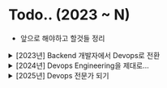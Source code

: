 # Todo.. (2023 ~ N)

- 앞으로 해야하고 할것들 정리

<details>
<summary> [2023년] Backend 개발자에서 Devops로 전환 </summary>
<div markdown="1">

- CI / CD Pipeline

  - [x] Terraform
  - [x] Github
  - [x] Jenkins
  - [x] Push The ECR
  - [x] Trigger EventBridge
  - [x] Deploy ECS
  - [x] Deploy (Blue / Green)
  - [x] Rollback (ECS)
  - [x] Kubernetis theory

- CDN

  - [x] Download use S3
  - [x] Download use CloudFront from S3
  - [x] Deploy Static Page use CloudFront (Terraform)

- DevSecOps + Network

  - [x] Region 간 통신 Best Practice (VPC Peering, transit gateway)

- SNS

  - [x] Cloud Watch
  - [x] SNS
  - [x] Lambda
  - [x] Slack Webhooks
  - [x] EventBridge + Lambda + Slack Notification
  - [x] 간단하게 프로젝트로 만들어보기 (만능 슬랙봇)

- Service

  - [x] Docker
  - [x] ECS
  - [x] Kinesis
  - [x] Kinesis DataStream + Kinesis Firehoes + S3

- Lanaguage & lib

  - [x] Golang
  - [x] Cobra (CLI)

- Todo Repository

  - [x] golang-eb-ecs
  - [x] ecs-master
  - [x] cicd-pipeline
  - [x] simple-sns-slack

- Infra Project
  - [x] Teleport (서버 접근제어)

</div>
</details>

<details>
<summary> [2024년] Devops Engineering을 제대로... </summary>
<div markdown="1">

- 전년도에 못한 Todo

  - [x] ECS For CiCD FullSet (ECS + Jenkins + CodeDeploy + Best Practice)
  - [x] ECS For Kinesis Pipeline (firelens + firehoes + s3)
  - [x] NatGateway에 대해서 공부하기...
  - [x] Elastic Search (EFK, ELK)
  - [ ] ES Deep Dive(Elastic Agent, APM, Fleet-Manager)
  - [x] LogStash 깊게 공부해보기
  - [x] Prometheus (node-export, black-box)
  - [ ] MQTT Protocol (RealTime Chatting Service)
  - [ ] Chat Service (API Gateway + Lambda + DynamoDB)
  - [ ] zookeeper from Service Discovery
  - [ ] <a href="https://kafka.apache.org/documentation/#introduction">Kafka 문서 정독하기</a>
  - [ ] <a href="https://debezium.io/documentation/reference/stable/connectors/mysql.html">Debizium 문서 정독하기 </a>
  - [ ] NLB 알고리즘 공부해보기 (Hash, IP ...)
  - [ ] Fluentbit, Logstash를 비교하기 이전에 -> 로그유실이 없는 DataPipeline 작업을 위한 Best Practice

- Engineering

  - [ ] AWS Data Pipeline (Kinesis, EMR, Glue)
  - [ ] Glue 기반한 DataFlow 구성해보기 (EC2 - APIGateway - Kinesis DataStream - Kinesis Firehoes - S3 - AWS Glue) - S3 데이터 저장 (Bronze Data, Silver Data, Golden Data 고려
  - [x] Airflow
  - [ ] Deep Dive Data Engineering (Spark, Flink, Apache Beam)
  - [ ] snowflake
  - [ ] DataHub (Linkedin Opensource)

- CDN

  - [ ] CloudFlare

- Langauge

  - [x] Golang Deep Dive
  - [x] go cobra를 사용해서 CLI 만들기

- DevSecOps

  - [x] WAF , WAF 자동화, 특정 IP를 Temp형태로 제어
  - [ ] AWS Security Hub
  - [ ] SOAR (보안 오케스트레이션, 자동화)
  - [ ] Consoleme 공부하기
  - [x] ABAC (Attribute-Based Access Control) 공부해보기 + IAM
  - [x] Cloud Trail + Event Bridge + SNS + AWS Chatbot + Slack

- Infra

  - [x] ECS(A) + APIGateway + SQS + ECS(B) -> EDA Architecture
  - <a href="https://github.com/zkfmapf123/api-gateway-pubsub-pattern"> API-Gateway SQS Pub/Sub Pattern </a>
  - [ ] Golang + Lambda + DynamoDB
  - [x] ECS Fargate + Sonarcube + Clair or Scout + EFK (ES + Fluentd + Kibana) + VPC Lattic
  - [x] Kubernetes, k8s
  - [ ] EKS + Github Action + Helm (GitOps)
  - [ ] EKS + Github Action + Helm + Istio (Zero Trust)
  - [ ] 여러 인스턴스에 널려진 Container들의 정보를 한곳에서 보고싶음.. (Noamd나 Portrainer 들은 각 인스턴스에서만 동작함 -> 별롬)
  - [x] CloudWatch + Kinesis Firehoes + S3 + Athena / Kinesis Fiehoes 와 Event Bridge + Lambda 중에 어떤것이 더 효율적인가? (Lambda가 효율적이긴 함...)
  - [x] AWS Config를 활용하여 인프라관리 Lambda
  - [ ] Lambda CLI
  - [x] CloudNative 공부하기 - ClickStream
  - [x] CloudNative 공부하기 - Cognito 와 다른 리소스 연결
  - [x] CloudNative 공부하기 - Amplify Gen2
  - [x] CodeBuild + Action Runner 제대로 구성하기

- Certificate

  - [ ] AWS Associate
  - [ ] Certified Kubernetes Administrator (CKA)

- Side-Project
  - [ ] 나만의 AWS Architecture 구상도
  - [ ] AWS Architecture 블로그만들기

</div>
</details>

<details>
<summary> [2025년] Devops 전문가 되기 </summary>
<div markdown="1">

- SaaS Pipeline

  - [ ] ArgoCD
  - [ ] Helm
  - [x] Attlantis
  - [x] BackStage
  - [ ] Istio
  - [ ] LGTM Stack (Loki, Grafana, Tempo, Mimir)
  - [ ] ES Deep Dive(Elastic Agent, APM, Fleet-Manager)
  - [ ] <a href="https://kafka.apache.org/documentation/#introduction">Kafka 문서 정독하기</a>
  - [ ] <a href="https://debezium.io/documentation/reference/stable/connectors/mysql.html">Debizium 문서 정독하기 </a>

- Data Engineering

  - [ ] apache Beam (Golang)

- DevSecOps

  - [ ] AWS Security Hub
  - [ ] SOAR (보안 오케스트레이션, 자동화)

- Infra

  - [ ] Kubernetes 깊게 공부하기
  - [ ] ClickStream 공부하기
  - [x] Kafka pub/sub
  - [ ] Kafak CDC / outbox (Connect)
  - [ ] Kafak Stream / KsQL
  - [ ] Kafka on K8s

- SRE

  - [ ] SRE 공부하기
  - [ ] SLO, SLI, SLA 지표의 대한 공부

- Certificate

  - [ ] AWS Associate
  - [ ] Certified Kubernetes Administrator (CKA)

</div>
</details>
